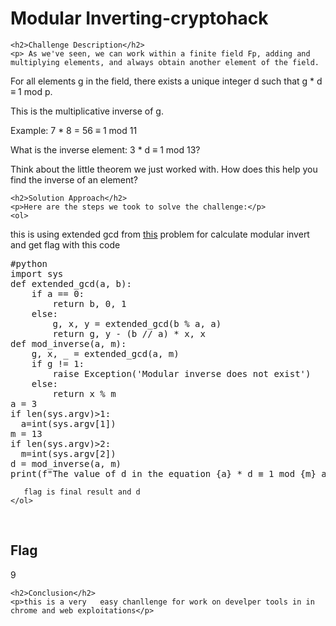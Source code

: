 
<!DOCTYPE html>
<html>

<body>
    <h1>Modular Inverting-cryptohack</h1>

    <h2>Challenge Description</h2>
    <p> As we've seen, we can work within a finite field Fp, adding and multiplying elements, and always obtain another element of the field.

For all elements g in the field, there exists a unique integer d such that g * d ≡ 1 mod p.

This is the multiplicative inverse of g.

Example: 7 * 8 = 56 ≡ 1 mod 11

What is the inverse element: 3 * d ≡ 1 mod 13?

 Think about the little theorem we just worked with. How does this help you find the inverse of an element?
 
</p>
 
    <h2>Solution Approach</h2>
    <p>Here are the steps we took to solve the challenge:</p>
    <ol>
this is using extended gcd from       <a href="https://cybersecctf.github.io/blog/2024/practice/cryptohack/ModularArithmetic/egcd/writeup1.md">this</a>
problem  for calculate modular invert and get flag with this code
<pre>
#python
import sys
def extended_gcd(a, b):
    if a == 0:
        return b, 0, 1
    else:
        g, x, y = extended_gcd(b % a, a)
        return g, y - (b // a) * x, x
def mod_inverse(a, m):
    g, x, _ = extended_gcd(a, m)
    if g != 1:
        raise Exception('Modular inverse does not exist')
    else:
        return x % m
a = 3
if len(sys.argv)>1: 
  a=int(sys.argv[1])
m = 13
if len(sys.argv)>2:
  m=int(sys.argv[2])
d = mod_inverse(a, m)
print(f"The value of d in the equation {a} * d ≡ 1 mod {m} and flag  is {d}")
</pre>
       flag is final result and d
    </ol>
<br>
    <h2>Flag</h2>
    <p class="flag"> 9
</p>
 
    <h2>Conclusion</h2>
    <p>this is a very   easy chanllenge for work on develper tools in in chrome and web exploitations</p>
</body>
</html>


